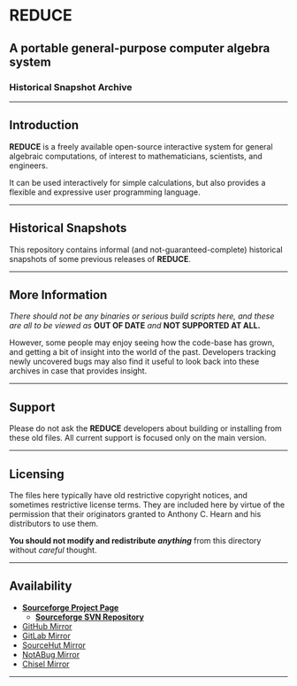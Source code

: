 # REDUCE

## A portable general-purpose computer algebra system

### Historical Snapshot Archive

---

## Introduction

**REDUCE** is a freely available open-source interactive system for general
algebraic computations, of interest to mathematicians, scientists, and
engineers.

It can be used interactively for simple calculations, but also provides a
flexible and expressive user programming language.

---

## Historical Snapshots

This repository contains informal (and not-guaranteed-complete) historical
snapshots of some previous releases of **REDUCE**.

---

## More Information

_There should not be any binaries or serious build scripts here, and these are
all to be viewed as_ **OUT OF DATE** _and_ **NOT SUPPORTED AT ALL.**

However, some people may enjoy seeing how the code-base has grown, and getting a
bit of insight into the world of the past. Developers tracking newly uncovered
bugs may also find it useful to look back into these archives in case that
provides insight.

---

## Support

Please do not ask the **REDUCE** developers about building or installing from
these old files. All current support is focused only on the main version.

---

## Licensing

The files here typically have old restrictive copyright notices, and sometimes
restrictive license terms. They are included here by virtue of the permission
that their originators granted to Anthony C. Hearn and his distributors to use
them.

**You should not modify and redistribute** **_anything_** from this directory
without _careful_ thought.

---

## Availability

- [**Sourceforge Project Page**](https://sourceforge.net/projects/reduce-algebra/)
  - [**Sourceforge SVN Repository**](https://svn.code.sf.net/p/reduce-algebra/code/historical/)
- [GitHub Mirror](https://github.com/reduce-algebra/reduce-historical/)
- [GitLab Mirror](https://gitlab.com/reduce-algebra/reudce-historical)
- [SourceHut Mirror](https://git.sr.ht/~trn/reduce-historical/)
- [NotABug Mirror](https://notabug.org/reduce-algebra/reduce-historical/)
- [Chisel Mirror](https://chiselapp.com/user/reduce-algebra/repository/reduce-historical/)

---
